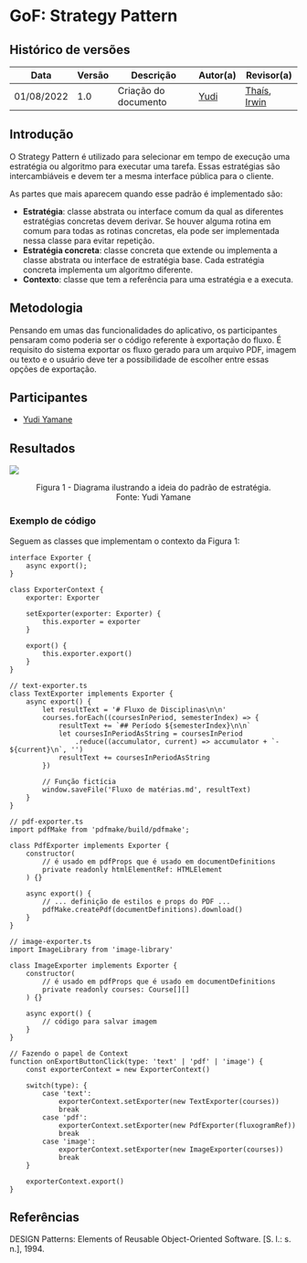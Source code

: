 # GoF: Strategy Pattern

## Histórico de versões
| Data       | Versão | Descrição            | Autor(a)                             | Revisor(a)                                                                     |
| ---------- | ------ | -------------------- | ------------------------------------ | ------------------------------------------------------------------------------ |
| 01/08/2022 | 1.0    | Criação do documento | [Yudi](https://github.com/yudi-azvd) | [Thaís](https://github.com/Thais-ra), [Irwin](https://github.com/irwinschmitt) |

## Introdução

O Strategy Pattern é utilizado para selecionar em tempo de execução uma estratégia
ou algoritmo para executar uma tarefa. Essas estratégias são intercambiáveis e 
devem ter a mesma interface pública para o cliente.

As partes que mais aparecem quando esse padrão é implementado são:

- **Estratégia**: classe abstrata ou interface comum da qual as diferentes 
estratégias concretas devem derivar. Se houver alguma rotina em comum para todas
as rotinas concretas, ela pode ser implementada nessa classe para evitar repetição.
- **Estratégia concreta**: classe concreta que extende ou implementa a classe 
abstrata ou interface de estratégia base. Cada estratégia concreta implementa um
algoritmo diferente.
- **Contexto**: classe que tem a referência para uma estratégia e a executa.

## Metodologia

Pensando em umas das funcionalidades do aplicativo, os participantes pensaram
como poderia ser o código referente à exportação do fluxo. É requisito do sistema
exportar os fluxo gerado para um arquivo PDF, imagem ou texto e o usuário deve
ter a possibilidade de escolher entre essas opções de exportação.

## Participantes

- [Yudi Yamane](https://github.com/yudi-azvd)

## Resultados

<img src="images/padroes-projeto/gofs-strategy.png" align = "center" />
<p align = "center"> 
Figura 1 - Diagrama ilustrando a ideia do padrão de estratégia.<br>
Fonte: Yudi Yamane
</p>

### Exemplo de código

Seguem as classes que implementam o contexto da Figura 1:

```tsx
interface Exporter {
    async export();
}

class ExporterContext {
    exporter: Exporter

    setExporter(exporter: Exporter) {
        this.exporter = exporter
    }

    export() {
        this.exporter.export()
    }
}

// text-exporter.ts
class TextExporter implements Exporter {
    async export() {
        let resultText = '# Fluxo de Disciplinas\n\n'
        courses.forEach((coursesInPeriod, semesterIndex) => {
            resultText += `## Período ${semesterIndex}\n\n`
            let coursesInPeriodAsString = coursesInPeriod
                .reduce((accumulator, current) => accumulator + `- ${current}\n`, '')
            resultText += coursesInPeriodAsString
        })

        // Função fictícia
        window.saveFile('Fluxo de matérias.md', resultText)
    }
}

// pdf-exporter.ts
import pdfMake from 'pdfmake/build/pdfmake';

class PdfExporter implements Exporter {
    constructor(
        // é usado em pdfProps que é usado em documentDefinitions
        private readonly htmlElementRef: HTMLElement
    ) {}

    async export() {
        // ... definição de estilos e props do PDF ...
        pdfMake.createPdf(documentDefinitions).download()
    }
}

// image-exporter.ts
import ImageLibrary from 'image-library'

class ImageExporter implements Exporter {
    constructor(
        // é usado em pdfProps que é usado em documentDefinitions
        private readonly courses: Course[][]
    ) {}

    async export() {
        // código para salvar imagem
    }
}

// Fazendo o papel de Context
function onExportButtonClick(type: 'text' | 'pdf' | 'image') {
    const exporterContext = new ExporterContext()

    switch(type): {
        case 'text': 
            exporterContext.setExporter(new TextExporter(courses))
            break
        case 'pdf': 
            exporterContext.setExporter(new PdfExporter(fluxogramRef))
            break
        case 'image': 
            exporterContext.setExporter(new ImageExporter(courses))
            break
    }
        
    exporterContext.export()
}
```

## Referências

DESIGN Patterns: Elements of Reusable Object-Oriented Software. [S. l.: s. n.], 1994.